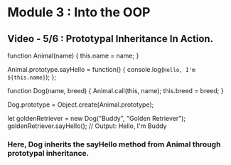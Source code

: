 # Module 3 : Into the OOP

## Video - 5/6 : Prototypal Inheritance In Action.




function Animal(name) {
  this.name = name;
}

Animal.prototype.sayHello = function() {
  console.log(`Hello, I'm ${this.name}`);
};

function Dog(name, breed) {
  Animal.call(this, name);
  this.breed = breed;
}

Dog.prototype = Object.create(Animal.prototype);

let goldenRetriever = new Dog("Buddy", "Golden Retriever");
goldenRetriever.sayHello(); // Output: Hello, I'm Buddy


### Here, Dog inherits the sayHello method from Animal through prototypal inheritance.